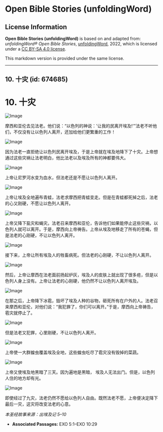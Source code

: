 # Open Bible Stories (unfoldingWord)

## License Information

**Open Bible Stories (unfoldingWord)** is based on and adapted from: _unfoldingWord® Open Bible Stories_, [unfoldingWord](https://unfoldingword.org/utw), 2022, which is licensed under a [CC BY-SA 4.0 license](https://creativecommons.org/licenses/by-sa/4.0/legalcode.en).

This markdown version is provided under the same license.



--------------------------------

## 10. 十灾 (id: 674685)

10\. 十灾
=======

![Image](https://cdn.door43.org/obs/jpg/360px/obs-en-10-01.jpg?direct&)

摩西和亚伦去见法老。他们说：“以色列的神说：'让我的民离开埃及!'”法老不听他们，不仅没有让以色列人离开，还加给他们更繁重的工作！

![Image](https://cdn.door43.org/obs/jpg/360px/obs-en-10-02.jpg?direct&)

因为法老一直拒绝让以色列民离开埃及，于是上帝就在埃及地降下了十灾。上帝想通过这些灾祸让法老明白，他比法老以及埃及所有的神都要伟大。

![Image](https://cdn.door43.org/obs/jpg/360px/obs-en-10-03.jpg?direct&)

上帝让尼罗河水变为血水，但法老还是不愿让以色列人离开。

![Image](https://cdn.door43.org/obs/jpg/360px/obs-en-10-04.jpg?direct&)

上帝让埃及全地遍布青蛙，法老求摩西把青蛙变走。但是在青蛙都死掉之后，法老的心又刚硬，不愿让以色列人离开。

![Image](https://cdn.door43.org/obs/jpg/360px/obs-en-10-05.jpg?direct&)

上帝又降下虱灾和蝇灾。法老召来摩西和亚伦，告诉他们如果能停止这些灾祸，以色列人就可以离开。于是，摩西向上帝祷告。上帝从埃及地移走了所有的苍蝇，但是法老的心刚硬，不让以色列人离开。

![Image](https://cdn.door43.org/obs/jpg/360px/obs-en-10-06.jpg?direct&)

接下来，上帝让所有埃及人的牲畜病死。但法老的心刚硬，不让以色列人离开。

![Image](https://cdn.door43.org/obs/jpg/360px/obs-en-10-07.jpg?direct&)

然后，上帝让摩西在法老面前扬起炉灰，埃及人的皮肤上就出现了很多疮，但是以色列人身上没有。上帝让法老的心刚硬，他仍然不让以色列人离开埃及。

![Image](https://cdn.door43.org/obs/jpg/360px/obs-en-10-08.jpg?direct&)

在那之后，上帝降下冰雹，毁坏了埃及人种的谷物，砸死所有在户外的人。法老召来摩西和亚伦，对他们说：“我犯罪了，你们可以离开。”于是，摩西向上帝祷告，雹灾就停止了。

![Image](https://cdn.door43.org/obs/jpg/360px/obs-en-10-09.jpg?direct&)

但是法老又犯罪，心里刚硬，不让以色列人离开。

![Image](https://cdn.door43.org/obs/jpg/360px/obs-en-10-10.jpg?direct&)

上帝使一大群蝗虫覆盖埃及全地，这些蝗虫吃尽了雹灾没有毁掉的菜蔬。

![Image](https://cdn.door43.org/obs/jpg/360px/obs-en-10-11.jpg?direct&)

上帝又使埃及地黑暗了三天。因为遍地是黑暗， 埃及人无法出门。但是，以色列人住的地方却有光。

![Image](https://cdn.door43.org/obs/jpg/360px/obs-en-10-12.jpg?direct&)

即使经过了九灾，法老仍然不愿给以色列人自由。既然法老不愿，上帝便决定降下最后一灾，这灾将改变法老的心意。

*本圣经故事来源：出埃及记 5–10*

* **Associated Passages:** EXO 5:1–EXO 10:29

